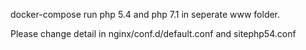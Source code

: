 docker-compose run php 5.4 and php 7.1 in seperate www folder.

Please change detail in nginx/conf.d/default.conf and sitephp54.conf
